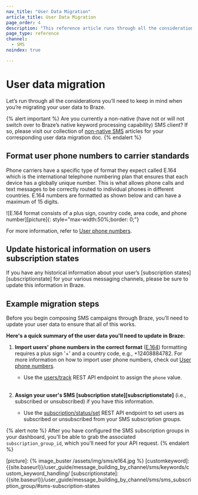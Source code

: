 ```yaml
---
nav_title: "User Data Migration"
article_title: User Data Migration
page_order: 4
description: "This reference article runs through all the considerations you’ll need to keep in mind when you’re migrating your user data to Braze."
page_type: reference
channel:
  - SMS
noindex: true

---
```


# User data migration

Let’s run through all the considerations you’ll need to keep in mind when you’re migrating your user data to Braze.

{% alert important %}
Are you currently a non-native (have not or will not switch over to Braze’s native keyword processing capability) SMS client? If so, please visit our collection of [non-native SMS](/docs/user_guide/message_building_by_channel/sms/non_native/) articles for your corresponding user data migration doc.
{% endalert %}

## Format user phone numbers to carrier standards

Phone carriers have a specific type of format they expect called E.164 which is the international telephone numbering plan that ensures that each device has a globally unique number. This is what allows phone calls and text messages to be correctly routed to individual phones in different countries. E.164 numbers are formatted as shown below and can have a maximum of 15 digits.

![E.164 format consists of a plus sign, country code, area code, and phone number][picture]{: style="max-width:50%;border: 0;"}

For more information, refer to [User phone numbers][userphone].

## Update historical information on users subscription states

If you have any historical information about your user’s [subscription states][subscriptionstate] for your various messaging channels, please be sure to update this information in Braze.

## Example migration steps

Before you begin composing SMS campaigns through Braze, you’ll need to update your user data to ensure that all of this works.

__Here's a quick summary of the user data you'll need to update in Braze:__

1. __Import users' phone numbers in the correct format__ ([E.164][0]) formatting requires a plus sign '+' and a country code, e.g., +12408884782. For more information on how to import user phone numbers, check out [User phone numbers][userphone].
    * Use the [users/track][1] REST API endpoint to assign the `phone` value.<br><br>

2. __Assign your user's SMS [subscription state][subscriptionstate]__ (i.e., subscribed or unsubscribed) if you have this information.
    * Use the [subscription/status/set][6] REST API endpoint to set users as subscribed or unsubscribed from your SMS subscription groups.

{% alert note %}
After you have configured the SMS subscription groups in your dashboard, you'll be able to grab the associated `subscription_group_id`, which you'll need for your API request.
{% endalert %}

[0]: https://en.wikipedia.org/wiki/E.164
[userphone]: {{site.baseurl}}/user_guide/message_building_by_channel/sms/phone_numbers/user_phone_numbers/
[1]: {{site.baseurl}}/api/endpoints/user_data/post_user_track/
[2]: {{site.baseurl}}/api/endpoints/user_data/post_user_alias/
[3]: {{site.baseurl}}/developer_guide/platform_integration_guides/ios/analytics/setting_user_ids/#aliasing-users
[4]: {{site.baseurl}}/developer_guide/platform_integration_guides/android/analytics/setting_user_ids/#aliasing-users
[5]: {{site.baseurl}}/developer_guide/platform_integration_guides/web/analytics/setting_user_ids/#aliasing-users
[6]: {{site.baseurl}}/api/endpoints/subscription_groups/post_update_user_subscription_group_status/
[picture]: {% image_buster /assets/img/sms/e164.jpg %}
[customkeyword]: {{site.baseurl}}/user_guide/message_building_by_channel/sms/keywords/custom_keyword_handling/
[subscriptionstate]: {{site.baseurl}}/user_guide/message_building_by_channel/sms/sms_subscription_group/#sms-subscription-states
